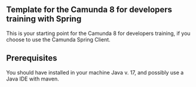 ## Template for the Camunda 8 for developers training with Spring

This is your starting point for the Camunda 8 for developers training, if you choose to use the Camunda Spring Client.

## Prerequisites

You should have installed in your machine Java v. 17, and possibly use a Java IDE with maven.
